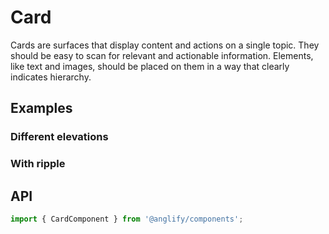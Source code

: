 # Card

<app-references
issues="https://github.com/valentingavran/anglify/labels/components%3A%20Card"
material-design="https://material.io/components/cards"/>

Cards are surfaces that display content and actions on a single topic. They should be easy to scan for relevant and actionable
information. Elements, like text and images, should be placed on them in a way that clearly indicates hierarchy.

## Examples

### Different elevations

<app-code-example component="card" example="elevations"></app-code-example>

### With ripple

<app-code-example component="card" example="ripple"></app-code-example>

## API

```typescript
import { CardComponent } from '@anglify/components';
```

<app-inputs-table components="CardComponent"></app-inputs-table>

<app-styling-table component="card"></app-styling-table>

